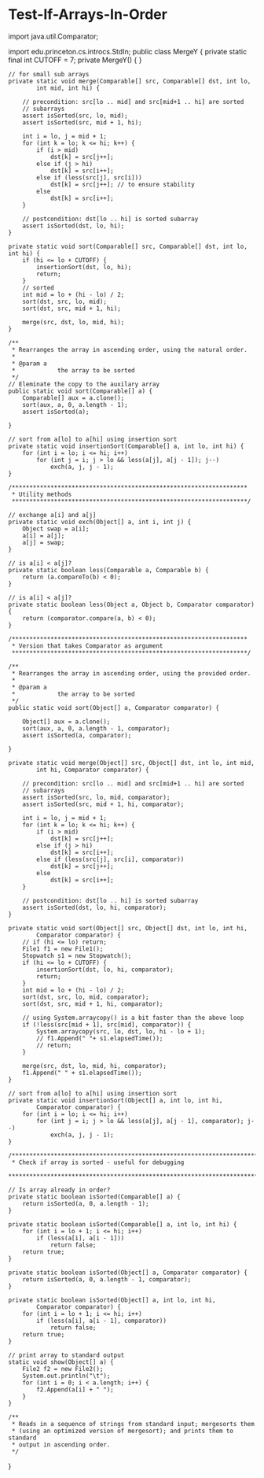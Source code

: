 # Test-If-Arrays-In-Order
import java.util.Comparator;

import edu.princeton.cs.introcs.StdIn;
public class MergeY {
	private static final int CUTOFF = 7; 
	private MergeY() {
	}

	// for small sub arrays
	private static void merge(Comparable[] src, Comparable[] dst, int lo,
			int mid, int hi) {

		// precondition: src[lo .. mid] and src[mid+1 .. hi] are sorted
		// subarrays
		assert isSorted(src, lo, mid);
		assert isSorted(src, mid + 1, hi);

		int i = lo, j = mid + 1;
		for (int k = lo; k <= hi; k++) {
			if (i > mid)
				dst[k] = src[j++];
			else if (j > hi)
				dst[k] = src[i++];
			else if (less(src[j], src[i]))
				dst[k] = src[j++]; // to ensure stability
			else
				dst[k] = src[i++];
		}

		// postcondition: dst[lo .. hi] is sorted subarray
		assert isSorted(dst, lo, hi);
	}

	private static void sort(Comparable[] src, Comparable[] dst, int lo, int hi) {
		if (hi <= lo + CUTOFF) {
			insertionSort(dst, lo, hi);
			return;
		}
		// sorted
		int mid = lo + (hi - lo) / 2;
		sort(dst, src, lo, mid);
		sort(dst, src, mid + 1, hi);

		merge(src, dst, lo, mid, hi);
	}

	/**
	 * Rearranges the array in ascending order, using the natural order.
	 * 
	 * @param a
	 *            the array to be sorted
	 */
	// Eleminate the copy to the auxilary array
	public static void sort(Comparable[] a) {
		Comparable[] aux = a.clone();
		sort(aux, a, 0, a.length - 1);
		assert isSorted(a);

	}

	// sort from a[lo] to a[hi] using insertion sort
	private static void insertionSort(Comparable[] a, int lo, int hi) {
		for (int i = lo; i <= hi; i++)
			for (int j = i; j > lo && less(a[j], a[j - 1]); j--)
				exch(a, j, j - 1);
	}

	/*******************************************************************
	 * Utility methods
	 *******************************************************************/

	// exchange a[i] and a[j]
	private static void exch(Object[] a, int i, int j) {
		Object swap = a[i];
		a[i] = a[j];
		a[j] = swap;
	}

	// is a[i] < a[j]?
	private static boolean less(Comparable a, Comparable b) {
		return (a.compareTo(b) < 0);
	}

	// is a[i] < a[j]?
	private static boolean less(Object a, Object b, Comparator comparator) {
		return (comparator.compare(a, b) < 0);
	}

	/*******************************************************************
	 * Version that takes Comparator as argument
	 *******************************************************************/

	/**
	 * Rearranges the array in ascending order, using the provided order.
	 * 
	 * @param a
	 *            the array to be sorted
	 */
	public static void sort(Object[] a, Comparator comparator) {

		Object[] aux = a.clone();
		sort(aux, a, 0, a.length - 1, comparator);
		assert isSorted(a, comparator);

	}

	private static void merge(Object[] src, Object[] dst, int lo, int mid,
			int hi, Comparator comparator) {

		// precondition: src[lo .. mid] and src[mid+1 .. hi] are sorted
		// subarrays
		assert isSorted(src, lo, mid, comparator);
		assert isSorted(src, mid + 1, hi, comparator);

		int i = lo, j = mid + 1;
		for (int k = lo; k <= hi; k++) {
			if (i > mid)
				dst[k] = src[j++];
			else if (j > hi)
				dst[k] = src[i++];
			else if (less(src[j], src[i], comparator))
				dst[k] = src[j++];
			else
				dst[k] = src[i++];
		}

		// postcondition: dst[lo .. hi] is sorted subarray
		assert isSorted(dst, lo, hi, comparator);
	}

	private static void sort(Object[] src, Object[] dst, int lo, int hi,
			Comparator comparator) {
		// if (hi <= lo) return;
		File1 f1 = new File1();
		Stopwatch s1 = new Stopwatch();
		if (hi <= lo + CUTOFF) {
			insertionSort(dst, lo, hi, comparator);
			return;
		}
		int mid = lo + (hi - lo) / 2;
		sort(dst, src, lo, mid, comparator);
		sort(dst, src, mid + 1, hi, comparator);

		// using System.arraycopy() is a bit faster than the above loop
		if (!less(src[mid + 1], src[mid], comparator)) {
			System.arraycopy(src, lo, dst, lo, hi - lo + 1);
			// f1.Append(" "+ s1.elapsedTime());
			// return;
		}

		merge(src, dst, lo, mid, hi, comparator);
		f1.Append(" " + s1.elapsedTime());
	}

	// sort from a[lo] to a[hi] using insertion sort
	private static void insertionSort(Object[] a, int lo, int hi,
			Comparator comparator) {
		for (int i = lo; i <= hi; i++)
			for (int j = i; j > lo && less(a[j], a[j - 1], comparator); j--)
				exch(a, j, j - 1);
	}

	/***********************************************************************
	 * Check if array is sorted - useful for debugging
	 ***********************************************************************/

	// Is array already in order?
	private static boolean isSorted(Comparable[] a) {
		return isSorted(a, 0, a.length - 1);
	}

	private static boolean isSorted(Comparable[] a, int lo, int hi) {
		for (int i = lo + 1; i <= hi; i++)
			if (less(a[i], a[i - 1]))
				return false;
		return true;
	}

	private static boolean isSorted(Object[] a, Comparator comparator) {
		return isSorted(a, 0, a.length - 1, comparator);
	}

	private static boolean isSorted(Object[] a, int lo, int hi,
			Comparator comparator) {
		for (int i = lo + 1; i <= hi; i++)
			if (less(a[i], a[i - 1], comparator))
				return false;
		return true;
	}

	// print array to standard output
	static void show(Object[] a) {
		File2 f2 = new File2();
		System.out.println("\t");
		for (int i = 0; i < a.length; i++) {
			f2.Append(a[i] + " ");
		}
	}

	/**
	 * Reads in a sequence of strings from standard input; mergesorts them
	 * (using an optimized version of mergesort); and prints them to standard
	 * output in ascending order.
	 */

}
